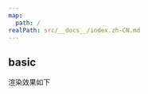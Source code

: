 ```yaml
---
map:
  path: /
realPath: src/__docs__/index.zh-CN.md
---
```


## basic

渲染效果如下

<demo src="./basicForm.vue"
  title="Demo enhanced form"
  desc="示範傳入各種type 的form item">
</demo>

<API src="../EnhancedElForm.vue" lang="zh"></API>

